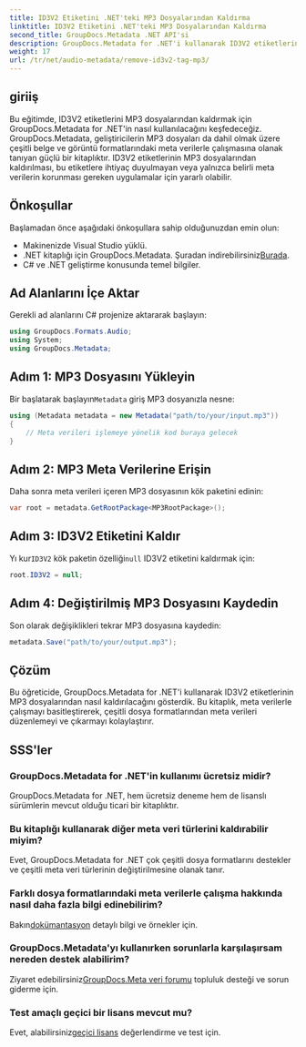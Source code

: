 ```yaml
---
title: ID3V2 Etiketini .NET'teki MP3 Dosyalarından Kaldırma
linktitle: ID3V2 Etiketini .NET'teki MP3 Dosyalarından Kaldırma
second_title: GroupDocs.Metadata .NET API'si
description: GroupDocs.Metadata for .NET'i kullanarak ID3V2 etiketlerini MP3 dosyalarından nasıl kaldıracağınızı öğrenin. C# projelerinizde meta verileri verimli bir şekilde yönetin.
weight: 17
url: /tr/net/audio-metadata/remove-id3v2-tag-mp3/
---
```

## giriiş
Bu eğitimde, ID3V2 etiketlerini MP3 dosyalarından kaldırmak için GroupDocs.Metadata for .NET'in nasıl kullanılacağını keşfedeceğiz. GroupDocs.Metadata, geliştiricilerin MP3 dosyaları da dahil olmak üzere çeşitli belge ve görüntü formatlarındaki meta verilerle çalışmasına olanak tanıyan güçlü bir kitaplıktır. ID3V2 etiketlerinin MP3 dosyalarından kaldırılması, bu etiketlere ihtiyaç duyulmayan veya yalnızca belirli meta verilerin korunması gereken uygulamalar için yararlı olabilir.
## Önkoşullar
Başlamadan önce aşağıdaki önkoşullara sahip olduğunuzdan emin olun:
- Makinenizde Visual Studio yüklü.
-  .NET kitaplığı için GroupDocs.Metadata. Şuradan indirebilirsiniz[Burada](https://releases.groupdocs.com/metadata/net/).
- C# ve .NET geliştirme konusunda temel bilgiler.

## Ad Alanlarını İçe Aktar
Gerekli ad alanlarını C# projenize aktararak başlayın:
```csharp
using GroupDocs.Formats.Audio;
using System;
using GroupDocs.Metadata;
```
## Adım 1: MP3 Dosyasını Yükleyin
 Bir başlatarak başlayın`Metadata` giriş MP3 dosyanızla nesne:
```csharp
using (Metadata metadata = new Metadata("path/to/your/input.mp3"))
{
    // Meta verileri işlemeye yönelik kod buraya gelecek
}
```
## Adım 2: MP3 Meta Verilerine Erişin
Daha sonra meta verileri içeren MP3 dosyasının kök paketini edinin:
```csharp
var root = metadata.GetRootPackage<MP3RootPackage>();
```
## Adım 3: ID3V2 Etiketini Kaldır
 Yı kur`ID3V2` kök paketin özelliği`null` ID3V2 etiketini kaldırmak için:
```csharp
root.ID3V2 = null;
```
## Adım 4: Değiştirilmiş MP3 Dosyasını Kaydedin
Son olarak değişiklikleri tekrar MP3 dosyasına kaydedin:
```csharp
metadata.Save("path/to/your/output.mp3");
```

## Çözüm
Bu öğreticide, GroupDocs.Metadata for .NET'i kullanarak ID3V2 etiketlerinin MP3 dosyalarından nasıl kaldırılacağını gösterdik. Bu kitaplık, meta verilerle çalışmayı basitleştirerek, çeşitli dosya formatlarından meta verileri düzenlemeyi ve çıkarmayı kolaylaştırır.

## SSS'ler
### GroupDocs.Metadata for .NET'in kullanımı ücretsiz midir?
GroupDocs.Metadata for .NET, hem ücretsiz deneme hem de lisanslı sürümlerin mevcut olduğu ticari bir kitaplıktır.
### Bu kitaplığı kullanarak diğer meta veri türlerini kaldırabilir miyim?
Evet, GroupDocs.Metadata for .NET çok çeşitli dosya formatlarını destekler ve çeşitli meta veri türlerinin değiştirilmesine olanak tanır.
### Farklı dosya formatlarındaki meta verilerle çalışma hakkında nasıl daha fazla bilgi edinebilirim?
 Bakın[dokümantasyon](https://tutorials.groupdocs.com/metadata/net/) detaylı bilgi ve örnekler için.
### GroupDocs.Metadata'yı kullanırken sorunlarla karşılaşırsam nereden destek alabilirim?
 Ziyaret edebilirsiniz[GroupDocs.Meta veri forumu](https://forum.groupdocs.com/c/metadata/14) topluluk desteği ve sorun giderme için.
### Test amaçlı geçici bir lisans mevcut mu?
Evet, alabilirsiniz[geçici lisans](https://purchase.groupdocs.com/temporary-license/) değerlendirme ve test için.